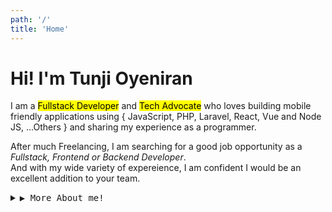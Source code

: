 ```yaml
---
path: '/'
title: 'Home'
---
```


# Hi! I'm Tunji Oyeniran

I am a <mark class="highlight">Fullstack Developer</mark> and <mark class="highlight">Tech Advocate</mark> who loves building mobile friendly applications using { JavaScript, PHP, Laravel, React, Vue and Node JS, ...Others } and sharing my experience as a programmer.

After much Freelancing, I am searching for a good job opportunity as a *Fullstack, Frontend or Backend Developer*.<br />And with my wide variety of expereience, I am confident I would be an excellent addition to your team.

<details>
  <summary><samp>&#9654; More About me!</samp></summary>

  Apart from Programming, Sometimes I love to dabble in <a target="_blank" href="https://instagram.com/tunji_oyeniran">Graphics Design</a> using Adobe Illustrator, Photoshop, XD and Figma.

  Either way, I am always interested in problem solving, web development, tutoring, playing strategy games and getting amazed by artificial intelligence.
</details>

<br />